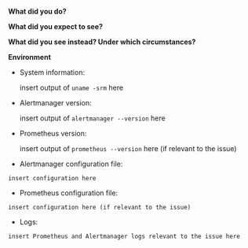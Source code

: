 <!--

    Please do *NOT* ask usage questions in Github issues.

    If your issue is not a feature request or bug report use:
    https://groups.google.com/forum/#!forum/prometheus-users. If
    you are unsure whether you hit a bug, search and ask in the
    mailing list first.

    You can find more information at: https://prometheus.io/community/

-->

**What did you do?**

**What did you expect to see?**

**What did you see instead? Under which circumstances?**

**Environment**

* System information:

	insert output of `uname -srm` here

* Alertmanager version:

	insert output of `alertmanager --version` here

* Prometheus version:

	insert output of `prometheus --version` here (if relevant to the issue)

* Alertmanager configuration file:
```
insert configuration here
```

* Prometheus configuration file:
```
insert configuration here (if relevant to the issue)
```

* Logs:
```
insert Prometheus and Alertmanager logs relevant to the issue here
```
